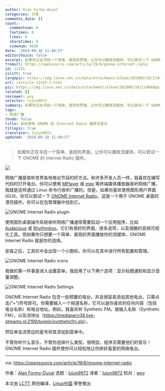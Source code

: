 ```yaml
---
author: Alan Formy-duval
categories: 分享
comments_data: []
count:
  commentnum: 0
  favtimes: 0
  likes: 0
  sharetimes: 0
  viewnum: 4636
date: '2019-09-10 11:40:57'
editorchoice: false
excerpt: 如果你正在寻找一个简单、直观的界面，让你可以播放流媒体，可以尝试一下 GNOME 的 Internet Radio 插件。
fromurl: https://opensource.com/article/19/6/gnome-internet-radio
id: 11325
islctt: true
largepic: https://img.linux.net.cn/data/attachment/album/201909/10/114049ppzxeug7xx7jm7ko.jpg
url: /article-11325-1.html
pic: https://img.linux.net.cn/data/attachment/album/201909/10/114049ppzxeug7xx7jm7ko.jpg.thumb.jpg
related: []
reviewer: wxy
selector: lujun9972
summary: 如果你正在寻找一个简单、直观的界面，让你可以播放流媒体，可以尝试一下 GNOME 的 Internet Radio 插件。
tags:
- 网络广播
thumb: false
title: 如何使用 GNOME 的 Internet Radio 播放流音乐
titlepic: true
translator: lujun9972
updated: '2019-09-10 11:40:57'
---
```



> 
> 如果你正在寻找一个简单、直观的界面，让你可以播放流媒体，可以尝试一下 GNOME 的 Internet Radio 插件。
> 
> 
> 


![](/data/attachment/album/201909/10/114049ppzxeug7xx7jm7ko.jpg)


网络广播是收听世界各地电台节目的好方法。和许多开发人员一样，我喜欢在编写代码时打开电台。你可以使用 [MPlayer](https://opensource.com/article/18/12/linux-toy-mplayer) 或 [mpv](https://mpv.io/) 等终端媒体播放器收听网络广播，我就是这样通过 Linux 命令行收听广播的。但是，如果你喜欢使用图形用户界面 (GUI)，你可以尝试一下 [GNOME Internet Radio](https://extensions.gnome.org/extension/836/internet-radio/)，这是一个用于 GNOME 桌面的漂亮插件。你可以在包管理器中找到它。


![GNOME Internet Radio plugin](/data/attachment/album/201909/10/114101if8uw9frzhz98rwm.png "GNOME Internet Radio plugin")


使用图形桌面操作系统收听网络广播通常需要启动一个应用程序，比如 [Audacious](https://audacious-media-player.org/) 或 [Rhythmbox](https://help.gnome.org/users/rhythmbox/stable/)。它们有很好的界面，很多选项，以及很酷的音频可视化工具。但如果你只想要一个简单、直观的界面播放你的流媒体，GNOME Internet Radio 就是你的选择。


安装之后，工具栏中会出现一个小图标，你可以在其中进行所有配置和管理。


![GNOME Internet Radio icons](/data/attachment/album/201909/10/114101zbbkktlye7pxzbfy.png "GNOME Internet Radio icons")


我做的第一件事是进入设置菜单。我启用了以下两个选项：显示标题通知和显示音量调整。


![GNOME Internet Radio Settings](/data/attachment/album/201909/10/114101f89bt5icmb9tmiq7.png "GNOME Internet Radio Settings")


GNOME Internet Radio 包含一些预置的电台，并且很容易添加其他电台。只需点击(“+”)符号即可。你需要输入一个频道名称，它可以是你喜欢的任何内容（包括电台名称）和电台地址。例如，我喜欢听 Synthetic FM。我输入名称（Synthetic FM），以及流地址（<https://mediaserv38.live-streams.nl:2199/tunein/syntheticfm.pls>）。


然后单击流旁边的星号将其添加到菜单中。


不管你听什么音乐，不管你选择什么类型，很明显，程序员需要他们的音乐！GNOME Internet Radio 插件使你可以轻松地让你排好喜爱的网络电台。




---


via: <https://opensource.com/article/19/6/gnome-internet-radio>


作者：[Alan Formy-Duval](https://opensource.com/users/alanfdoss/users/r3bl) 选题：[lujun9972](https://github.com/lujun9972) 译者：[lujun9972](https://github.com/lujun9972) 校对：[wxy](https://github.com/wxy)


本文由 [LCTT](https://github.com/LCTT/TranslateProject) 原创编译，[Linux中国](https://linux.cn/) 荣誉推出